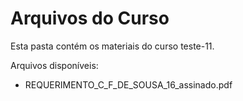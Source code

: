 # Arquivos do Curso

Esta pasta contém os materiais do curso teste-11.

Arquivos disponíveis:
- REQUERIMENTO_C_F_DE_SOUSA_16_assinado.pdf